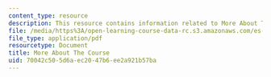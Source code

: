 ```yaml
---
content_type: resource
description: This resource contains information related to More About The Course.
file: /media/https%3A/open-learning-course-data-rc.s3.amazonaws.com/es-269-passing-flexibility-in-race-and-gender-spring-2009/70042c505d6aec2047b6ee2a921b57ba_MITES_269S09_lec1_Class1.pdf
file_type: application/pdf
resourcetype: Document
title: More About The Course
uid: 70042c50-5d6a-ec20-47b6-ee2a921b57ba
---
```

